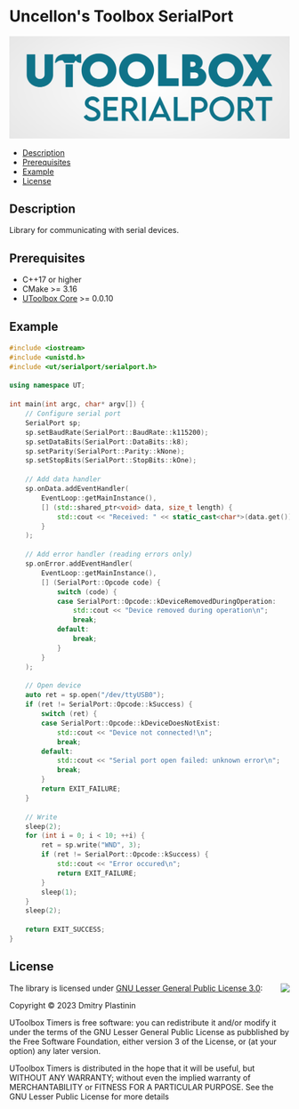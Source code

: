 # Uncellon's Toolbox SerialPort

![UToolbox Logo](logo.png)

- [Description](#description)
- [Prerequisites](#prerequisites)
- [Example](#example)
- [License](#license)

## Description

Library for communicating with serial devices.

## Prerequisites

- C++17 or higher
- CMake >= 3.16
- [UToolbox Core](https://github.com/uncellon/utoolbox-core) >= 0.0.10

## Example

```cpp
#include <iostream>
#include <unistd.h>
#include <ut/serialport/serialport.h>

using namespace UT;

int main(int argc, char* argv[]) {
    // Configure serial port
    SerialPort sp;
    sp.setBaudRate(SerialPort::BaudRate::k115200);
    sp.setDataBits(SerialPort::DataBits::k8);
    sp.setParity(SerialPort::Parity::kNone);
    sp.setStopBits(SerialPort::StopBits::kOne);

    // Add data handler
    sp.onData.addEventHandler(
        EventLoop::getMainInstance(), 
        [] (std::shared_ptr<void> data, size_t length) {
            std::cout << "Received: " << static_cast<char*>(data.get()) << std::endl;
        }
    );

    // Add error handler (reading errors only)
    sp.onError.addEventHandler(
        EventLoop::getMainInstance(), 
        [] (SerialPort::Opcode code) {
            switch (code) {
            case SerialPort::Opcode::kDeviceRemovedDuringOperation:
                std::cout << "Device removed during operation\n";
                break;        
            default:
                break;
            }
        }
    );

    // Open device
    auto ret = sp.open("/dev/ttyUSB0");
    if (ret != SerialPort::Opcode::kSuccess) {
        switch (ret) {
        case SerialPort::Opcode::kDeviceDoesNotExist:
            std::cout << "Device not connected!\n";
            break;
        default:
            std::cout << "Serial port open failed: unknown error\n";
            break;
        }
        return EXIT_FAILURE;
    }

    // Write
    sleep(2);
    for (int i = 0; i < 10; ++i) {
        ret = sp.write("WND", 3);
        if (ret != SerialPort::Opcode::kSuccess) {
            std::cout << "Error occured\n";
            return EXIT_FAILURE;
        }
        sleep(1);
    }
    sleep(2);

    return EXIT_SUCCESS;
}
```

## License

<img align="right" src="https://www.gnu.org/graphics/lgplv3-with-text-154x68.png">

The library is licensed under [GNU Lesser General Public License 3.0](https://www.gnu.org/licenses/lgpl-3.0.txt):

Copyright © 2023 Dmitry Plastinin

UToolbox Timers is free software: you can redistribute it and/or modify it under the terms of the GNU Lesser General Public License as pubblished by the Free Software Foundation, either version 3 of the License, or (at your option) any later version.

UToolbox Timers is distributed in the hope that it will be useful, but WITHOUT ANY WARRANTY; without even the implied warranty of MERCHANTABILITY or FITNESS FOR A PARTICULAR PURPOSE. See the GNU Lesser Public License for more details